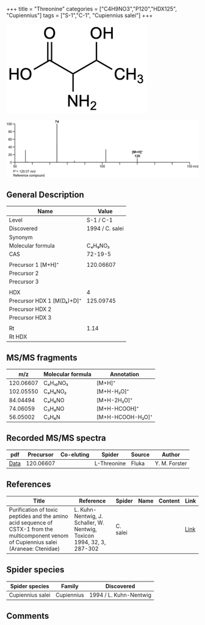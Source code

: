 +++
title = "Threonine"
categories = ["C4H9NO3","P120","HDX125",
"Cupiennius"]
tags = ["S-1","C-1",
"Cupiennius salei"]
+++

![](/img/Threonine.png)

![](/img_MSMS/120_Threonine.png)

## General Description

| Name                      | Value           |
|---------------------------|-----------------|
| Level                     | S-1 / C-1       |
| Discovered                | 1994 / C. salei |
| Synonym                   |                 |
| Molecular formula         | C₄H₉NO₃         |
| CAS                       | 72-19-5         |
|                           |                 |
| Precursor 1 [M+H]⁺        | 120.06607       |
| Precursor 2               |                 |
| Precursor 3               |                 |
|                           |                 |
| HDX                       | 4               |
| Precursor HDX 1 [M(D₄)+D]⁺ | 125.09745       |
| Precursor HDX 2           |                 |
| Precursor HDX 3           |                 |
|                           |                 |
| Rt                        | 1.14            |
| Rt HDX                    |                 |

## MS/MS fragments

| m/z       | Molecular formula | Annotation       |
|-----------|-------------------|------------------|
| 120.06607 | C₄H₁₀NO₃          | [M+H]⁺           |
| 102.05550 | C₄H₈NO₂           | [M+H-H₂O]⁺       |
| 84.04494  | C₄H₆NO            | [M+H-2H₂O]⁺      |
| 74.06059  | C₃H₈NO            | [M+H-HCOOH]⁺     |
| 56.05002  | C₃H₆N             | [M+H-HCOOH-H₂O]⁺ |

## Recorded MS/MS spectra

| pdf                                 | Precursor | Co-eluting | Spider      | Source | Author        |
|-------------------------------------|-----------|------------|-------------|--------|---------------|
| [Data](/pdf/120_Threonine_1-14.pdf) | 120.06607 |            | L-Threonine | Fluka  | Y. M. Forster |

## References

| Title                                                                                                                                      | Reference                                                              | Spider   | Name | Content | Link                                         |
|--------------------------------------------------------------------------------------------------------------------------------------------|------------------------------------------------------------------------|----------|------|---------|----------------------------------------------|
| Purification of toxic peptides and the amino acid sequence of CSTX-1 from the multicomponent venom of Cupiennius salei (Araneae: Ctenidae) | L. Kuhn-Nentwig, J. Schaller, W. Nentwig, Toxicon 1994, 32, 3, 287-302 | C. salei |      |         | [Link](https://doi.org/10.1016/0041-0101(94)90082-5) |

## Spider species

| Spider species   | Family     | Discovered             |
|------------------|------------|------------------------|
| Cupiennius salei | Cupiennius | 1994 / L. Kuhn-Nentwig |

## Comments